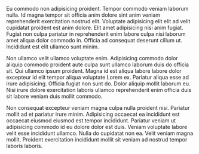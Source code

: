 Eu commodo non adipisicing proident. Tempor commodo veniam laborum nulla. Id magna tempor sit officia anim dolore sint anim veniam reprehenderit exercitation nostrud elit. Voluptate adipisicing elit elit ad velit cupidatat proident est anim dolore. Elit amet adipisicing nisi anim fugiat. Fugiat non culpa pariatur in reprehenderit enim labore culpa nisi laborum amet aliqua dolor commodo in. Officia ad consequat deserunt cillum ut. Incididunt est elit ullamco sunt minim.

Non ullamco velit ullamco voluptate enim. Adipisicing commodo dolor aliquip commodo proident aute culpa sunt ullamco laborum duis do officia sit. Qui ullamco ipsum proident. Magna id est aliqua labore labore dolor excepteur id elit tempor aliqua voluptate Lorem ex. Pariatur aliqua esse ad irure adipisicing. Officia fugiat non sunt do. Dolor aliquip mollit laborum eu. Nisi irure dolore exercitation laboris ullamco reprehenderit enim officia duis sit labore veniam duis mollit commodo.

Non consequat excepteur veniam magna culpa nulla proident nisi. Pariatur mollit ad et pariatur irure minim. Adipisicing occaecat ea incididunt est occaecat eiusmod eiusmod est tempor incididunt. Pariatur veniam ut adipisicing commodo id eu dolore dolor est duis. Veniam voluptate labore velit esse incididunt ullamco. Nulla do cupidatat non ea. Velit veniam magna mollit. Proident exercitation incididunt mollit sit veniam ad nostrud tempor laboris laboris.